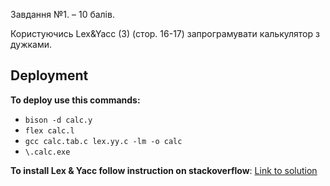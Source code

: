 Завдання №1. – 10 балів.

Користуючись Lex&Yacc (3) (стор. 16-17) запрограмувати калькулятор з дужками.

## Deployment

**To deploy use this commands:**
 - ```bison -d calc.y```
 - ```flex calc.l```
 - ```gcc calc.tab.c lex.yy.c -lm -o calc```
 - ```\.calc.exe```

 **To install Lex & Yacc follow instruction on stackoverflow**:
 [Link to solution](https://stackoverflow.com/a/5545924)